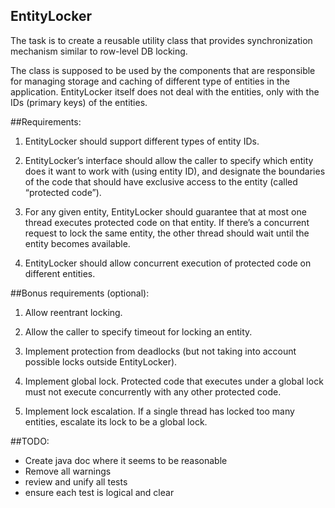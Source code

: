 EntityLocker
------------

The task is to create a reusable utility class that provides synchronization mechanism similar to row-level DB locking.

The class is supposed to be used by the components that are responsible for managing storage and caching of different type of entities in the application. EntityLocker itself does not deal with the entities, only with the IDs (primary keys) of the entities.

##Requirements:

1. EntityLocker should support different types of entity IDs.

2. EntityLocker’s interface should allow the caller to specify which entity does it want to work with (using entity ID), and designate the boundaries of the code that should have exclusive access to the entity (called “protected code”).

3. For any given entity, EntityLocker should guarantee that at most one thread executes protected code on that entity. If there’s a concurrent request to lock the same entity, the other thread should wait until the entity becomes available.

4. EntityLocker should allow concurrent execution of protected code on different entities.


##Bonus requirements (optional):

1. Allow reentrant locking.

2. Allow the caller to specify timeout for locking an entity.

3. Implement protection from deadlocks (but not taking into account possible locks outside EntityLocker).

4. Implement global lock. Protected code that executes under a global lock must not execute concurrently with any other protected code.

5. Implement lock escalation. If a single thread has locked too many entities, escalate its lock to be a global lock.

##TODO:
- Create java doc where it seems to be reasonable
- Remove all warnings
- review and unify all tests
- ensure each test is logical and clear
